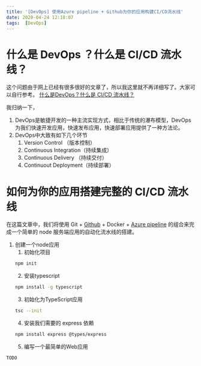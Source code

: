 ```yaml
---
title: '[DevOps] 使用Azure pipeline + Github为你的应用构建CI/CD流水线'
date: 2020-04-24 12:18:07
tags:  [DevOps]
---
```


# 什么是 DevOps ？什么是 CI/CD 流水线？
这个问题由于网上已经有很多很好的文章了，所以我这里就不再详细写了。大家可以自行参考。
[什么是DevOps？什么是 CI/CD 流水线？](https://www.infoq.cn/article/WHt0wFMDRrBU-dtkh1Xp)

我归纳一下，
1. DevOps是敏捷开发的一种主流实现方式，相比于传统的瀑布模型，DevOps为我们快速开发应用，快速发布应用，快速部署应用提供了一种方法论。
2. DevOps中大致有如下几个环节<br>
    1. Version Control （版本控制）
    2. Continuous Integration（持续集成）
    3. Continuous Delivery （持续交付） 
    4. Continuout Deployment（持续部署）

# 如何为你的应用搭建完整的 CI/CD 流水线
在这篇文章中，我们将使用 Git + [Github](https://www.github.com) + Docker + [Azure pipeline](https://azure.microsoft.com/en-us/services/devops/pipelines/) 的组合来完成一个简单的 node 服务端应用的自动化流水线的搭建。

1. 创建一个node应用
    1. 初始化项目 
    ```bash
    npm init
    ```
    2. 安装typescript
    ```bash
    npm install -g typescript
    ```
    3. 初始化为TypeScript应用
    ```bash
    tsc --init
    ```
    4. 安装我们需要的 express 依赖
    ```bash
    npm install express @types/express
    ```
    5. 编写一个最简单的Web应用


`TODO`